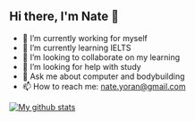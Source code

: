 ## Hi there, I'm Nate 👋 

- 🔭 I’m currently working for myself
- 🌱 I’m currently learning IELTS
- 👯 I’m looking to collaborate on my learning
- 🤔 I’m looking for help with study
- 💬 Ask me about computer and bodybuilding
- 📫 How to reach me: nate.yoran@gmail.com

<!--
- 😄 Pronouns: ...
- ⚡ Fun fact: ...-->


[![My github stats](https://github-readme-stats.vercel.app/api?username=ipdor)](Https://ipdor.github.io)

